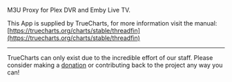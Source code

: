 M3U Proxy for Plex DVR and Emby Live TV.

This App is supplied by TrueCharts, for more information visit the manual: [https://truecharts.org/charts/stable/threadfin](https://truecharts.org/charts/stable/threadfin)

---

TrueCharts can only exist due to the incredible effort of our staff.
Please consider making a [donation](https://truecharts.org/sponsor) or contributing back to the project any way you can!
